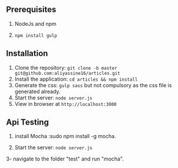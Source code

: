 
## Prerequisites
1. NodeJs and npm

2. `npm install gulp`


## Installation

1. Clone the repository: `git clone -b master git@github.com:aliyassine16/articles.git`
2. Install the application: `cd articles && npm install`
3. Generate the css: `gulp sass` but not compulsory as the css file is generated already.
3. Start the server: `node server.js`
4. View in browser at `http://localhost:3000`



## Api Testing

1. install Mocha :sudo npm install -g mocha.

2. Start the server: `node server.js`

3- navigate to the folder "test" and run "mocha".




